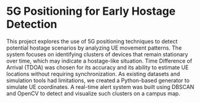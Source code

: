 <h1>5G Positioning for Early Hostage Detection</h1>

This project explores the use of 5G positioning techniques to detect potential hostage scenarios by analyzing UE movement patterns. The system focuses on identifying clusters of devices that remain stationary over time, which may indicate a hostage-like situation. Time Difference of Arrival (TDOA) was chosen for its accuracy and its ability to estimate UE locations without requiring synchronization. As existing datasets and simulation tools had limitations, we created a Python-based generator to simulate UE coordinates. A real-time alert system was built using DBSCAN and OpenCV to detect and visualize such clusters on a campus map.

